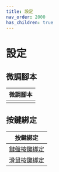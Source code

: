 ```yaml
---
title: 設定
nav_order: 2000
has_children: true
---
```



# 設定


## 微調腳本

| 微調腳本 |
| --- |
|  |


## 按鍵綁定

| 按鍵綁定 |
| --- |
| [鍵盤按鍵綁定](https://samwhelp.github.io/note-about-ubuntu-gnome-shell/read/config/keybind.html) |
| [滑鼠按鍵綁定](https://samwhelp.github.io/note-about-ubuntu-gnome-shell/read/config/mousebind.html) |

